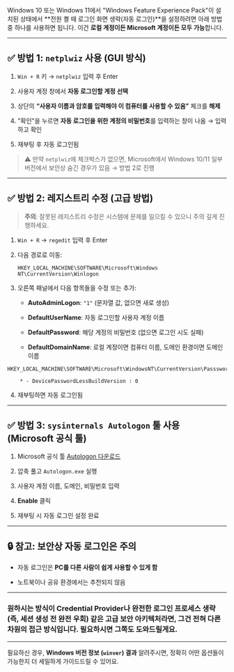 Windows 10 또는 Windows 11에서 "Windows Feature Experience Pack"이 설치된 상태에서 **전원 켤 때 로그인 화면 생략(자동 로그인)**을 설정하려면 아래 방법 중 하나를 사용하면 됩니다. 이건 **로컬 계정이든 Microsoft 계정이든 모두 가능**합니다.

---

## ✅ 방법 1: `netplwiz` 사용 (GUI 방식)

1. `Win + R` 키 → `netplwiz` 입력 후 Enter
    
2. 사용자 계정 창에서 **자동 로그인할 계정 선택**
    
3. 상단의 **“사용자 이름과 암호를 입력해야 이 컴퓨터를 사용할 수 있음”** 체크를 **해제**
    
4. "확인"을 누르면 **자동 로그인을 위한 계정의 비밀번호**를 입력하는 창이 나옴 → 입력하고 확인
    
5. 재부팅 후 자동 로그인됨
    

> ⚠️ 만약 `netplwiz`에 체크박스가 없으면, Microsoft에서 Windows 10/11 일부 버전에서 보안상 숨긴 경우가 있음 → 방법 2로 진행

---

## ✅ 방법 2: 레지스트리 수정 (고급 방법)

> **주의**: 잘못된 레지스트리 수정은 시스템에 문제를 일으킬 수 있으니 주의 깊게 진행하세요.

1. `Win + R` → `regedit` 입력 후 Enter
    
2. 다음 경로로 이동:
    
    ```
    HKEY_LOCAL_MACHINE\SOFTWARE\Microsoft\Windows NT\CurrentVersion\Winlogon
    ```
    
3. 오른쪽 패널에서 다음 항목들을 수정 또는 추가:
    
    - **AutoAdminLogon**: `"1"` (문자열 값, 없으면 새로 생성)
        
    - **DefaultUserName**: 자동 로그인할 사용자 계정 이름
        
    - **DefaultPassword**: 해당 계정의 비밀번호 (없으면 로그인 시도 실패)
        
    - **DefaultDomainName**: 로컬 계정이면 컴퓨터 이름, 도메인 환경이면 도메인 이름

```
HKEY_LOCAL_MACHINE\SOFTWARE\Microsoft\WindowsNT\CurrentVersion\PassswordLess\Device
```
		* - DevicePasswordLessBuildVersion : 0
        
4. 재부팅하면 자동 로그인됨
    

---

## ✅ 방법 3: `sysinternals Autologon` 툴 사용 (Microsoft 공식 툴)

1. Microsoft 공식 툴 [Autologon 다운로드](https://learn.microsoft.com/en-us/sysinternals/downloads/autologon)
    
2. 압축 풀고 `Autologon.exe` 실행
    
3. 사용자 계정 이름, 도메인, 비밀번호 입력
    
4. **Enable** 클릭
    
5. 재부팅 시 자동 로그인 설정 완료
    

---

## 🔒 참고: 보안상 자동 로그인은 주의

- 자동 로그인은 **PC를 다른 사람이 쉽게 사용할 수 있게 함**
    
- 노트북이나 공유 환경에서는 추천되지 않음
    

---

### 원하시는 방식이 **Credential Provider나 완전한 로그인 프로세스 생략(즉, 세션 생성 전 완전 우회)** 같은 고급 보안 아키텍처라면, 그건 전혀 다른 차원의 접근 방식입니다. 필요하시면 그쪽도 도와드릴게요.

---

필요하신 경우, **Windows 버전 정보 (`winver`) 결과** 알려주시면, 정확히 어떤 옵션들이 가능한지 더 세밀하게 가이드드릴 수 있어요.